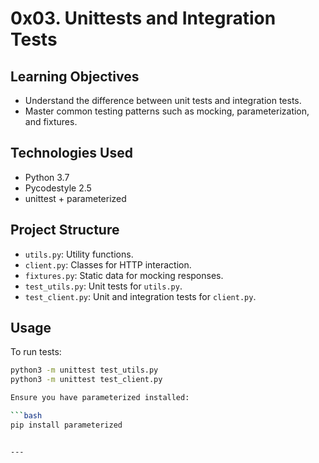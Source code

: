 # 0x03. Unittests and Integration Tests

## Learning Objectives

- Understand the difference between unit tests and integration tests.
- Master common testing patterns such as mocking, parameterization, and fixtures.

## Technologies Used

- Python 3.7
- Pycodestyle 2.5
- unittest + parameterized

## Project Structure

- `utils.py`: Utility functions.
- `client.py`: Classes for HTTP interaction.
- `fixtures.py`: Static data for mocking responses.
- `test_utils.py`: Unit tests for `utils.py`.
- `test_client.py`: Unit and integration tests for `client.py`.

## Usage

To run tests:
```bash
python3 -m unittest test_utils.py
python3 -m unittest test_client.py

Ensure you have parameterized installed:

```bash
pip install parameterized


---

